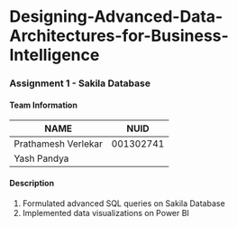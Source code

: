 # Designing-Advanced-Data-Architectures-for-Business-Intelligence


### Assignment 1 - Sakila Database

#### Team Information

| NAME                |     NUID        |
|---------------------|-----------------|
| Prathamesh Verlekar |   001302741     |
| Yash Pandya         |                 |


#### Description

1. Formulated advanced SQL queries on Sakila Database
2. Implemented data visualizations on Power BI





